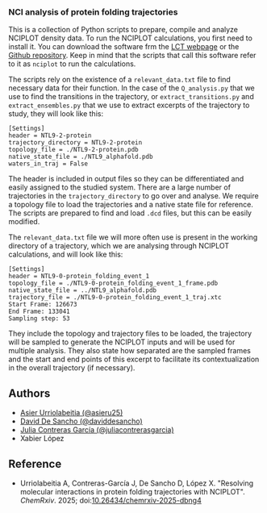 ### NCI analysis of protein folding trajectories

This is a collection of  Python scripts to prepare, compile and analyze NCIPLOT density data. 
To run the NCIPLOT calculations, you first need to install it. You can download the software frm the [LCT webpage](https://www.lct.jussieu.fr/pagesperso/contrera/nciplot.html) or the [Github repository](https://github.com/juliacontrerasgarcia/NCIPLOT-4.0).
Keep in mind that the scripts that call this software refer to it as `nciplot` to run the calculations.

The scripts rely on the existence of a `relevant_data.txt` file to find necessary data for their function.
In the case of the `Q_analysis.py` that we use to find the transitions in the trajectory, or `extract_transitions.py` and `extract_ensembles.py` that we use to extract excerpts of the trajectory to study, they will look like this:

```
[Settings]
header = NTL9-2-protein
trajectory_directory = NTL9-2-protein
topology_file = ./NTL9-2-protein.pdb
native_state_file = ./NTL9_alphafold.pdb
waters_in_traj = False
```

The header is included in output files so they can be differentiated and easily assigned to the studied system.
There are a large number of trajectories in the `trajectory_directory` to go over and analyse. 
We require a topology file to load the trajectories and a native state file for reference.
The scripts are prepared to find and load `.dcd` files, but this can be easily modified.

The `relevant_data.txt` file we will more often use is present in the working directory of a trajectory, which we are analysing through NCIPLOT calculations, and will look like this:

```
[Settings]
header = NTL9-0-protein_folding_event_1
topology_file = ./NTL9-0-protein_folding_event_1_frame.pdb
native_state_file = ../NTL9_alphafold.pdb
trajectory_file = ./NTL9-0-protein_folding_event_1_traj.xtc
Start Frame: 126673
End Frame: 133041
Sampling step: 53
```

They include the topology and trajectory files to be loaded, the trajectory will be sampled to generate the NCIPLOT inputs and will be used for multiple analysis.
They also state how separated are the sampled frames and the start and end points of this excerpt to facilitate its contextualization in the overall trajectory (if necessary).


## Authors
* [Asier Urriolabeitia (@asieru25)](https://github.com/asieru25)
* [David De Sancho (@daviddesancho)](https://github.com/daviddesancho)
* [Julia Contreras García (@juliacontrerasgarcia)](https://github.com/juliacontrerasgarcia)
* Xabier López

## Reference
* Urriolabeitia A, Contreras-García J, De Sancho D, López X. "Resolving molecular interactions in protein folding trajectories with NCIPLOT". *ChemRxiv*. 2025; doi:[10.26434/chemrxiv-2025-dbng4](https://doi.org/10.26434/chemrxiv-2025-dbng4)


